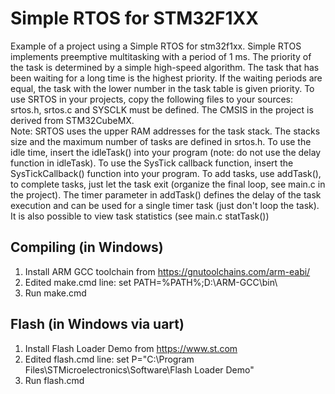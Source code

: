 # Simple RTOS for STM32F1XX
Example of a project using a Simple RTOS for stm32f1xx.
Simple RTOS implements preemptive multitasking with a period of 1 ms.
The priority of the task is determined by a simple high-speed algorithm. The task that has been waiting for a long time is the highest priority. If the waiting periods are equal, the task with the lower number in the task table is given priority.
To use SRTOS in your projects, copy the following files to your sources: srtos.h, srtos.c and SYSCLK must be defined.
The CMSIS in the project is derived from STM32CubeMX.  
Note: SRTOS uses the upper RAM addresses for the task stack.
The stacks size and the maximum number of tasks are defined in srtos.h.
To use the idle time, insert the idleTask() into your program (note: do not use the delay function in idleTask). To use the SysTick callback function, insert the SysTickCallback() function into your program.
To add tasks, use addTask(), to complete tasks, just let the task exit (organize the final loop, see main.c in the project).
The timer parameter in addTask() defines the delay of the task execution and can be used for a single timer task (just don't loop the task).
It is also possible to view task statistics (see main.c statTask())

## Compiling (in Windows)
1. Install ARM GCC toolchain from https://gnutoolchains.com/arm-eabi/
2. Edited make.cmd line: set PATH=%PATH%;D:\ARM-GCC\bin\
3. Run make.cmd

## Flash (in Windows via uart)
1. Install Flash Loader Demo from https://www.st.com
2. Edited flash.cmd line: set P="C:\Program Files\STMicroelectronics\Software\Flash Loader Demo"
3. Run flash.cmd
